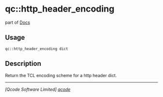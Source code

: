 qc::http_header_encoding
========================

part of [Docs](.)

Usage
-----
`qc::http_header_encoding dict`

Description
-----------
Return the TCL encoding scheme for a http header dict.

----------------------------------
*[Qcode Software Limited] [qcode]*

[qcode]: http://www.qcode.co.uk "Qcode Software"